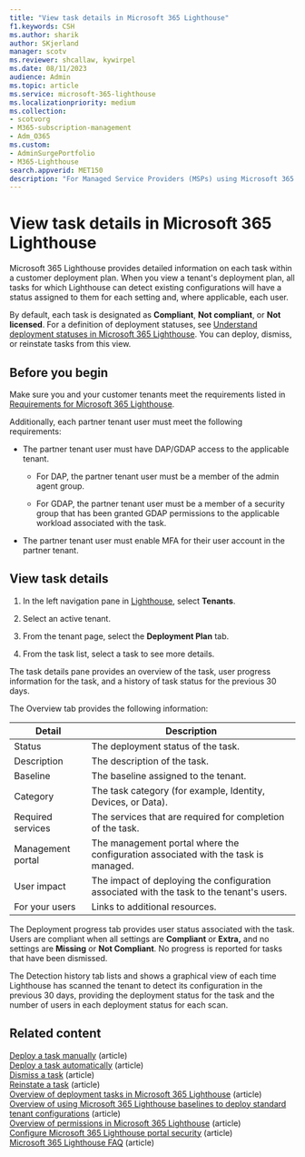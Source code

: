```yaml
---
title: "View task details in Microsoft 365 Lighthouse"
f1.keywords: CSH
ms.author: sharik
author: SKjerland
manager: scotv
ms.reviewer: shcallaw, kywirpel
ms.date: 08/11/2023
audience: Admin
ms.topic: article
ms.service: microsoft-365-lighthouse
ms.localizationpriority: medium
ms.collection:
- scotvorg
- M365-subscription-management
- Adm_O365
ms.custom:
- AdminSurgePortfolio
- M365-Lighthouse                         
search.appverid: MET150
description: "For Managed Service Providers (MSPs) using Microsoft 365 Lighthouse, learn how to view task details in Lighthouse."
---
```


# View task details in Microsoft 365 Lighthouse

Microsoft 365 Lighthouse provides detailed information on each task within a customer deployment plan. When you view a tenant's deployment plan, all tasks for which Lighthouse can detect existing configurations will have a status assigned to them for each setting and, where applicable, each user.

By default, each task is designated as **Compliant**, **Not compliant**, or **Not licensed**. For a definition of deployment statuses, see [Understand deployment statuses in Microsoft 365 Lighthouse](m365-lighthouse-understand-deployment-statuses.md). You can deploy, dismiss, or reinstate tasks from this view.

## Before you begin

Make sure you and your customer tenants meet the requirements listed in [Requirements for Microsoft 365 Lighthouse](m365-lighthouse-requirements.md).

Additionally, each partner tenant user must meet the following requirements:

- The partner tenant user must have DAP/GDAP access to the applicable tenant.

  - For DAP, the partner tenant user must be a member of the admin agent group.

  - For GDAP, the partner tenant user must be a member of a security group that has been granted GDAP permissions to the applicable workload associated with the task.
  
- The partner tenant user must enable MFA for their user account in the partner tenant.

## View task details

1. In the left navigation pane in [Lighthouse](https://lighthouse.microsoft.com), select **Tenants**.

2. Select an active tenant.

3. From the tenant page, select the **Deployment Plan** tab.

4. From the task list, select a task to see more details.

The task details pane provides an overview of the task, user progress information for the task, and a history of task status for the previous 30 days. 

The Overview tab provides the following information:

|Detail|Description|
|---|---|
|Status|The deployment status of the task.|
|Description|The description of the task.|
|Baseline|The baseline assigned to the tenant.|
|Category|The task category (for example, Identity, Devices, or Data).|
|Required services|The services that are required for completion of the task.|
|Management portal|The management portal where the configuration associated with the task is managed.|
|User impact|The impact of deploying the configuration associated with the task to the tenant's users.|
|For your users|Links to additional resources.|

The Deployment progress tab provides user status associated with the task. Users are compliant when all settings are **Compliant** or **Extra,** and no settings are **Missing** or **Not Compliant**. No progress is reported for tasks that have been dismissed.

The Detection history tab lists and shows a graphical view of each time Lighthouse has scanned the tenant to detect its configuration in the previous 30 days, providing the deployment status for the task and the number of users in each deployment status for each scan.  

## Related content

[Deploy a task manually](m365-lighthouse-deploy-task-manually.md) (article)\
[Deploy a task automatically](m365-lighthouse-deploy-task-automatically.md) (article)\
[Dismiss a task](m365-lighthouse-dismiss-task.md) (article)\
[Reinstate a task](m365-lighthouse-reinstate-task.md) (article)\
[Overview of deployment tasks in Microsoft 365 Lighthouse](m365-lighthouse-overview-deployment-task.md) (article)\
[Overview of using Microsoft 365 Lighthouse baselines to deploy standard tenant configurations](m365-lighthouse-deploy-standard-tenant-configurations-overview.md) (article)\
[Overview of permissions in Microsoft 365 Lighthouse](m365-lighthouse-overview-of-permissions.md) (article)\
[Configure Microsoft 365 Lighthouse portal security](m365-lighthouse-configure-portal-security.md) (article)\
[Microsoft 365 Lighthouse FAQ](m365-lighthouse-faq.yml) (article)
